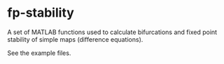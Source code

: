 # fp-stability
A set of MATLAB functions used to calculate bifurcations and fixed point stability of simple maps (difference equations).

See the example files.

